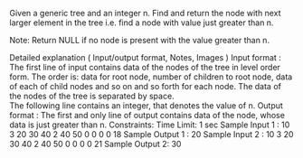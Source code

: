 Given a generic tree and an integer n. Find and return the node with next larger element in the tree i.e. find a node with value just greater than n.

Note: Return NULL if no node is present with the value greater than n.

Detailed explanation ( Input/output format, Notes, Images )
Input format :
The first line of input contains data of the nodes of the tree in level order form. The order is: data for root node, number of children to root node, data of each of child nodes and so on and so forth for each node. The data of the nodes of the tree is separated by space.  
The following line contains an integer, that denotes the value of n.
Output format :
The first and only line of output contains data of the node, whose data is just greater than n.
Constraints:
Time Limit: 1 sec
Sample Input 1 :
10 3 20 30 40 2 40 50 0 0 0 0 
18
Sample Output 1 :
20
Sample Input 2 :
10 3 20 30 40 2 40 50 0 0 0 0 
21
Sample Output 2:
30


